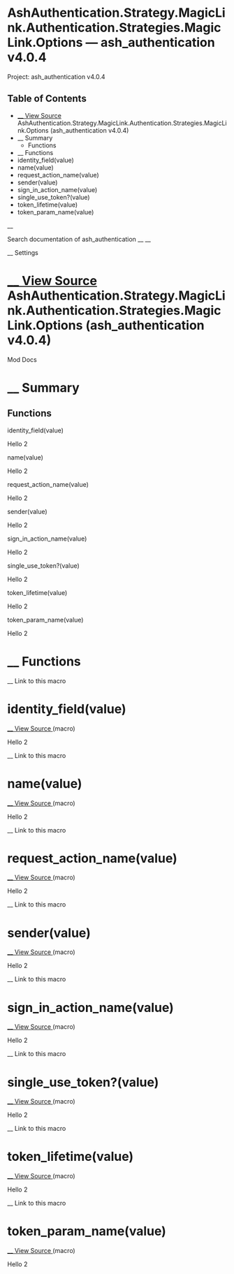 # AshAuthentication.Strategy.MagicLink.Authentication.Strategies.MagicLink.Options — ash_authentication v4.0.4

Project: ash_authentication v4.0.4

## Table of Contents

- [ __ View Source ](external_link) AshAuthentication.Strategy.MagicLink.Authentication.Strategies.MagicLink.Options (ash_authentication v4.0.4)
- __ Summary
  - Functions
- __ Functions
- identity_field(value)
- name(value)
- request_action_name(value)
- sender(value)
- sign_in_action_name(value)
- single_use_token?(value)
- token_lifetime(value)
- token_param_name(value)

__

Search documentation of ash_authentication __ __

__ Settings

#  [ __ View Source ](external_link) AshAuthentication.Strategy.MagicLink.Authentication.Strategies.MagicLink.Options (ash_authentication v4.0.4)

Mod Docs

#  __ Summary

##  Functions

identity_field(value)

Hello 2

name(value)

Hello 2

request_action_name(value)

Hello 2

sender(value)

Hello 2

sign_in_action_name(value)

Hello 2

single_use_token?(value)

Hello 2

token_lifetime(value)

Hello 2

token_param_name(value)

Hello 2

#  __ Functions

__ Link to this macro

# identity_field(value)

[ __ View Source ](external_link) (macro)

Hello 2

__ Link to this macro

# name(value)

[ __ View Source ](external_link) (macro)

Hello 2

__ Link to this macro

# request_action_name(value)

[ __ View Source ](external_link) (macro)

Hello 2

__ Link to this macro

# sender(value)

[ __ View Source ](external_link) (macro)

Hello 2

__ Link to this macro

# sign_in_action_name(value)

[ __ View Source ](external_link) (macro)

Hello 2

__ Link to this macro

# single_use_token?(value)

[ __ View Source ](external_link) (macro)

Hello 2

__ Link to this macro

# token_lifetime(value)

[ __ View Source ](external_link) (macro)

Hello 2

__ Link to this macro

# token_param_name(value)

[ __ View Source ](external_link) (macro)

Hello 2
